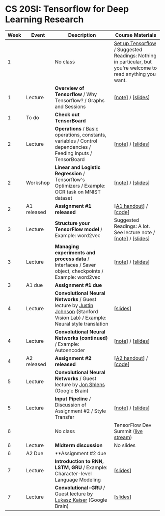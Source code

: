 # CS 20SI: Tensorflow for Deep Learning Research

Week | Event | Description | Course Materials
---- | ----- | ----------- | ----------------
1 | | No class | [Set up Tensorflow](https://github.com/cabadsanchez/tf-stanford-tutorials/tree/master/setup) / Suggested Readings: Nothing in particular, but you're welcome to read anything you want.
1 | Lecture | **Overview of Tensorflow** / Why Tensorflow? / Graphs and Sessions | [[note](week_1/notes_01.pdf)] / [[slides](week_1/slides_01.pdf)]
1 | To do | **Check out TensorBoard** | 
2 | Lecture | **Operations** / Basic operations, constants, variables / Control dependencies / Feeding inputs / TensorBoard | [[note](week_2/notes_02.pdf)] / [[slides](slides_02.pdf)]
2 | Workshop | **Linear and Logistic Regression** / Tensorflow's Optimizers / Example: OCR task on MNIST dataset | [[note](week_2/notes_03.pdf)] / [[slides](week_2/slides_03.pdf)]
2 | A1 released | **Assignment #1 released** | [[A1 handout](week_2/a1.pdf)] / [[code](https://github.com/cabadsanchez/tf-stanford-tutorials/tree/master/assignments)]
3 | Lecture | **Structure your TensorFlow model** / Example: word2vec | Suggested Readings: A lot. See lecture note / [[note](week_3/notes_04.pdf)] / [[slides](week_3/slides_04.pdf)]
3 | Lecture | **Managing experiments and process data** / Interfaces / Saver object, checkpoints / Example: word2vec | [[note](week_3/notes_05.pdf)] / [[slides](week_3/slides_05.pdf)]
3 | A1 due | **Assignment #1 due** | 
4 | Lecture | **Convolutional Neural Networks** / Guest lecture by [Justin Johnson](http://cs.stanford.edu/people/jcjohns/) (Stanford Vision Lab) / Example: Neural style translation | [[slides](week_4/slides_06.pdf)]
4 | Lecture | **Convolutional Neural Networks (continued)** / Example: Autoencoder | [[note](week_4/notes_07_draft.pdf)] / [[slides](week_4/slides_07.pdf)]
4 | A2 released | **Assignment #2 released** | [[A2 handout](week_4/a2.pdf)] / [[code](https://github.com/cabadsanchez/tf-stanford-tutorials/tree/master/assignments/style_transfer)]
5 | Lecture | **Convolutional Neural Networks** / Guest lecture by [Jon Shlens](https://research.google.com/pubs/JonathonShlens.html) (Google Brain) | 
5 | Lecture | **Input Pipeline** / Discussion of Assignment #2 / Style Transfer | [[note](week_5/notes_09.pdf)] / [[slides](week_5/slides_09.pdf)]
6 | | No class | TensorFlow Dev Summit ([live stream](https://events.withgoogle.com/tensorflow-dev-summit/watch-the-videos/#content))
6 | Lecture | **Midterm discussion** | No slides
6 | A2 Due | **Assignment #2 due | 
7 | Lecture | **Introduction to RNN, LSTM, GRU** / Example: Character-level Language Modeling | [[slides](week_7/slides_11.pdf)]
7 | Lecture | **Convolutional-GRU** / Guest lecture by [Lukasz Kaiser](https://research.google.com/pubs/LukaszKaiser.html) (Google Brain) | [[slides](week_7/slides_12.pdf)]